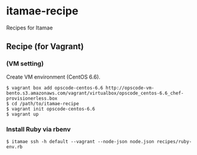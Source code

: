 itamae-recipe
=============

Recipes for Itamae

## Recipe (for Vagrant)
### (VM setting)
Create VM environment (CentOS 6.6).

```
$ vagrant box add opscode-centos-6.6 http://opscode-vm-bento.s3.amazonaws.com/vagrant/virtualbox/opscode_centos-6.6_chef-provisionerless.box
$ cd /path/to/itamae-recipe
$ vagrant init opscode-centos-6.6
$ vagrant up
```

### Install Ruby via rbenv
```
$ itamae ssh -h default --vagrant --node-json node.json recipes/ruby-env.rb
```
